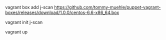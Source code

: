 vagrant box add j-scan https://github.com/tommy-muehle/puppet-vagrant-boxes/releases/download/1.0.0/centos-6.6-x86_64.box

vagrant init j-scan

vagrant up
